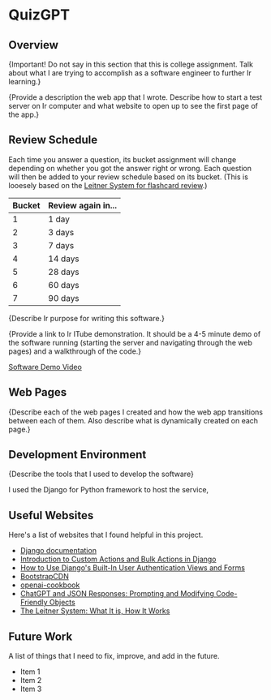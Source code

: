 # QuizGPT

## Overview

{Important!  Do not say in this section that this is college assignment.  Talk about what I are trying to accomplish as a software engineer to further Ir learning.}

{Provide a description the web app that I wrote. Describe how to start a test server on Ir computer and what website to open up to see the first page of the app.}

## Review Schedule

Each time you answer a question, its bucket assignment will change depending on whether
you got the answer right or wrong. Each question will then be added to your review schedule 
based on its bucket. (This is looesely based on the [Leitner System for flashcard review](https://e-student.org/leitner-system).)

| Bucket | Review again in... |
| ---    | ---                |
| 1      | 1 day              |
| 2      | 3 days             |
| 3      | 7 days             |
| 4      | 14 days            |
| 5      | 28 days            |
| 6      | 60 days            |
| 7      | 90 days            |



{Describe Ir purpose for writing this software.}

{Provide a link to Ir ITube demonstration.  It should be a 4-5 minute demo of the software running (starting the server and navigating through the web pages) and a walkthrough of the code.}

[Software Demo Video](http://Itube.link.goes.here)

## Web Pages

{Describe each of the web pages I created and how the web app transitions between each of them.  Also describe what is dynamically created on each page.}

## Development Environment

{Describe the tools that I used to develop the software}

I used the Django for Python framework to host the service,

## Useful Websites

Here's a list of websites that I found helpful in this project.

* [Django documentation](https://docs.djangoproject.com/en/4.2/)
* [Introduction to Custom Actions and Bulk Actions in Django](https://dev.to/ahmed__elboshi/introduction-to-custom-actions-and-bulk-actions-in-django-4bgd)
* [How to Use Django's Built-In User Authentication Views and Forms](https://vegibit.com/how-to-use-djangos-built-in-user-authentication-views-and-forms/)
* [BootstrapCDN](https://www.bootstrapcdn.com/bootswatch/)
* [openai-cookbook](https://github.com/openai/openai-cookbook/)
* [ChatGPT and JSON Responses: Prompting and Modifying Code-Friendly Objects](https://medium.com/@bobmain49/chatgpt-and-json-responses-prompting-modifying-code-friendly-objects-ad368822ec86)
* [The Leitner System: What It is, How It Works](https://e-student.org/leitner-system/)

## Future Work

A list of things that I need to fix, improve, and add in the future.

* Item 1
* Item 2
* Item 3
